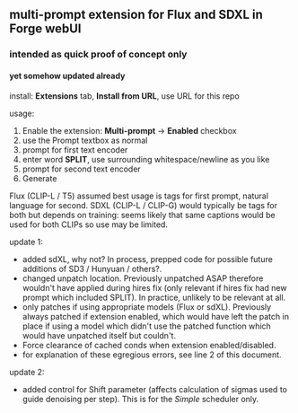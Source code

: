 ## multi-prompt extension for Flux and SDXL in Forge webUI ##
### intended as quick proof of concept only ###
#### yet somehow updated already ####

install:
**Extensions** tab, **Install from URL**, use URL for this repo

usage:
1. Enable the extension: **Multi-prompt** -> **Enabled** checkbox
2. use the Prompt textbox as normal
3. prompt for first text encoder
4. enter word **SPLIT**, use surrounding whitespace/newline as you like
5. prompt for second text encoder
6. Generate

Flux (CLIP-L / T5) assumed best usage is tags for first prompt, natural language for second.
SDXL (CLIP-L / CLIP-G) would typically be tags for both but depends on training: seems likely that same captions would be used for both CLIPs so use may be limited.

update 1:
* added sdXL, why not? In process, prepped code for possible future additions of SD3 / Hunyuan / others?.
* changed unpatch location. Previously unpatched ASAP therefore wouldn't have applied during hires fix (only relevant if hires fix had new prompt which included SPLIT). In practice, unlikely to be relevant at all.
* only patches if using appropriate models (Flux or sdXL). Previously always patched if extension enabled, which would have left the patch in place if using a model which didn't use the patched function which would have unpatched itself but couldn't.
* Force clearance of cached conds when extension enabled/disabled.
* for explanation of these egregious errors, see line 2 of this document.

update 2:
* added control for Shift parameter (affects calculation of sigmas used to guide denoising per step). This is for the *Simple* scheduler only.
